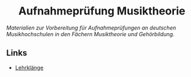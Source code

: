 <h1 align="center">Aufnahmeprüfung Musiktheorie</h1>

*Materialien zur Vorbereitung für Aufnahmeprüfungen an deutschen Musikhochschulen in den Fächern Musiktheorie und Gehörbildung.*

## Links
* [Lehrklänge](http://www.lehrklaenge.de/index.html)
